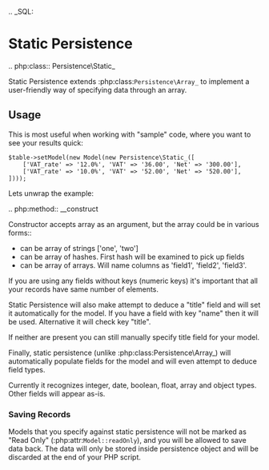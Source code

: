 .. _SQL:

# Static Persistence

.. php:class:: Persistence\Static_

Static Persistence extends :php:class:`Persistence\Array_` to implement
a user-friendly way of specifying data through an array.

## Usage

This is most useful when working with "sample" code, where you want to see your
results quick:

```
$table->setModel(new Model(new Persistence\Static_([
    ['VAT_rate' => '12.0%', 'VAT' => '36.00', 'Net' => '300.00'],
    ['VAT_rate' => '10.0%', 'VAT' => '52.00', 'Net' => '520.00'],
])));
```

Lets unwrap the example:

.. php:method:: __construct

Constructor accepts array as an argument, but the array could be in various forms::

 - can be array of strings ['one', 'two']
 - can be array of hashes. First hash will be examined to pick up fields
 - can be array of arrays. Will name columns as 'field1', 'field2', 'field3'.

If you are using any fields without keys (numeric keys) it's important that all
your records have same number of elements.

Static Persistence will also make attempt to deduce a "title" field and will set
it automatically for the model. If you have a field with key "name" then it will
be used.
Alternative it will check key "title".

If neither are present you can still manually specify title field for your model.

Finally, static persistence (unlike :php:class:Persistence\Array_) will automatically
populate fields for the model and will even attempt to deduce field types.

Currently it recognizes integer, date, boolean, float, array and object types.
Other fields will appear as-is.

### Saving Records

Models that you specify against static persistence will not be marked as
"Read Only" (:php:attr:`Model::readOnly`), and you will be allowed to save
data back. The data will only be stored inside persistence object and will be
discarded at the end of your PHP script.
